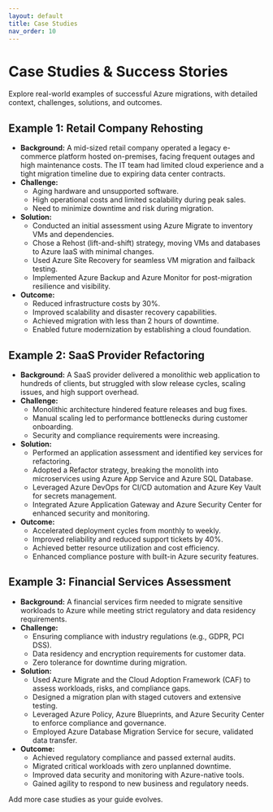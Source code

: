 ```yaml
---
layout: default
title: Case Studies
nav_order: 10
---
```


# Case Studies & Success Stories

Explore real-world examples of successful Azure migrations, with detailed context, challenges, solutions, and outcomes.

## Example 1: Retail Company Rehosting
- **Background:** A mid-sized retail company operated a legacy e-commerce platform hosted on-premises, facing frequent outages and high maintenance costs. The IT team had limited cloud experience and a tight migration timeline due to expiring data center contracts.
- **Challenge:**
  - Aging hardware and unsupported software.
  - High operational costs and limited scalability during peak sales.
  - Need to minimize downtime and risk during migration.
- **Solution:**
  - Conducted an initial assessment using Azure Migrate to inventory VMs and dependencies.
  - Chose a Rehost (lift-and-shift) strategy, moving VMs and databases to Azure IaaS with minimal changes.
  - Used Azure Site Recovery for seamless VM migration and failback testing.
  - Implemented Azure Backup and Azure Monitor for post-migration resilience and visibility.
- **Outcome:**
  - Reduced infrastructure costs by 30%.
  - Improved scalability and disaster recovery capabilities.
  - Achieved migration with less than 2 hours of downtime.
  - Enabled future modernization by establishing a cloud foundation.

## Example 2: SaaS Provider Refactoring
- **Background:** A SaaS provider delivered a monolithic web application to hundreds of clients, but struggled with slow release cycles, scaling issues, and high support overhead.
- **Challenge:**
  - Monolithic architecture hindered feature releases and bug fixes.
  - Manual scaling led to performance bottlenecks during customer onboarding.
  - Security and compliance requirements were increasing.
- **Solution:**
  - Performed an application assessment and identified key services for refactoring.
  - Adopted a Refactor strategy, breaking the monolith into microservices using Azure App Service and Azure SQL Database.
  - Leveraged Azure DevOps for CI/CD automation and Azure Key Vault for secrets management.
  - Integrated Azure Application Gateway and Azure Security Center for enhanced security and monitoring.
- **Outcome:**
  - Accelerated deployment cycles from monthly to weekly.
  - Improved reliability and reduced support tickets by 40%.
  - Achieved better resource utilization and cost efficiency.
  - Enhanced compliance posture with built-in Azure security features.

## Example 3: Financial Services Assessment
- **Background:** A financial services firm needed to migrate sensitive workloads to Azure while meeting strict regulatory and data residency requirements.
- **Challenge:**
  - Ensuring compliance with industry regulations (e.g., GDPR, PCI DSS).
  - Data residency and encryption requirements for customer data.
  - Zero tolerance for downtime during migration.
- **Solution:**
  - Used Azure Migrate and the Cloud Adoption Framework (CAF) to assess workloads, risks, and compliance gaps.
  - Designed a migration plan with staged cutovers and extensive testing.
  - Leveraged Azure Policy, Azure Blueprints, and Azure Security Center to enforce compliance and governance.
  - Employed Azure Database Migration Service for secure, validated data transfer.
- **Outcome:**
  - Achieved regulatory compliance and passed external audits.
  - Migrated critical workloads with zero unplanned downtime.
  - Improved data security and monitoring with Azure-native tools.
  - Gained agility to respond to new business and regulatory needs.

Add more case studies as your guide evolves.
